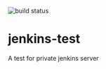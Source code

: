 ![build status](http://3.82.217.49:8081/job/jenkins-test/badge/icon?branch=master)

# jenkins-test
A test for private jenkins server 
